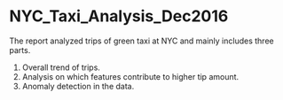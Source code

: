 # NYC_Taxi_Analysis_Dec2016
The report analyzed trips of green taxi at NYC and mainly includes three parts.
1. Overall trend of trips.
2. Analysis on which features contribute to higher tip amount.
3. Anomaly detection in the data.
